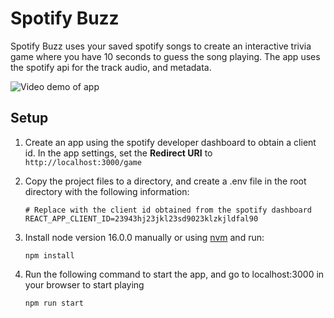 # Spotify Buzz

Spotify Buzz uses your saved spotify songs to create an interactive trivia game where you have 10 seconds to guess the song playing. The app uses the spotify api for the track audio, and metadata.

![Video demo of app](/public/readme_assets/mobile_demo.gif)

## Setup

1. Create an app using the spotify developer dashboard to obtain a client id. In the app settings, set the <b>Redirect URI</b> to `http://localhost:3000/game`

2. Copy the project files to a directory, and create a .env file in the root directory with the following information:

    ```
    # Replace with the client id obtained from the spotify dashboard
    REACT_APP_CLIENT_ID=23943hj23jkl23sd9023klzkjldfal90
    ```

3. Install node version 16.0.0 manually or using [nvm](https://github.com/nvm-sh/nvm) and run:
    ```
    npm install
    ```
4. Run the following command to start the app, and go to localhost:3000 in your browser to start playing
    ```
    npm run start
    ```
